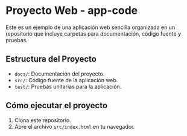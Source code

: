 # Proyecto Web - app-code

Este es un ejemplo de una aplicación web sencilla organizada en un repositorio que incluye carpetas para documentación, código fuente y pruebas.

## Estructura del Proyecto

- `docs/`: Documentación del proyecto.
- `src/`: Código fuente de la aplicación web.
- `test/`: Pruebas unitarias para la aplicación.

## Cómo ejecutar el proyecto

1. Clona este repositorio.
2. Abre el archivo `src/index.html` en tu navegador.
